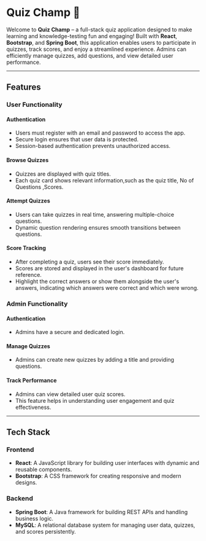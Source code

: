 # Quiz Champ 🎉

Welcome to **Quiz Champ** – a full-stack quiz application designed to make learning and knowledge-testing fun and engaging! Built with **React**, **Bootstrap**, and **Spring Boot**, this application enables users to participate in quizzes, track scores, and enjoy a streamlined experience. Admins can efficiently manage quizzes, add questions, and view detailed user performance.

---

## Features

### User Functionality

#### Authentication
- Users must register with an email and password to access the app.
- Secure login ensures that user data is protected.
- Session-based authentication prevents unauthorized access.

#### Browse Quizzes
- Quizzes are displayed with quiz titles.
- Each quiz card shows relevant information,such as the quiz title, No of Questions ,Scores.

#### Attempt Quizzes
- Users can take quizzes in real time, answering multiple-choice questions.
- Dynamic question rendering ensures smooth transitions between questions.

#### Score Tracking
- After completing a quiz, users see their score immediately.
- Scores are stored and displayed in the user's dashboard for future reference.
- Highlight the correct answers or show them alongside the user's answers, indicating which answers were correct and which were wrong.

### Admin Functionality

#### Authentication
- Admins have a secure and dedicated login.


#### Manage Quizzes
- Admins can create new quizzes by adding a title and providing questions.


#### Track Performance
- Admins can view detailed user quiz scores.
- This feature helps in understanding user engagement and quiz effectiveness.

---

## Tech Stack

### Frontend
- **React**: A JavaScript library for building user interfaces with dynamic and reusable components.
- **Bootstrap**: A CSS framework for creating responsive and modern designs.

### Backend
- **Spring Boot**: A Java framework for building REST APIs and handling business logic.
- **MySQL**: A relational database system for managing user data, quizzes, and scores persistently.

